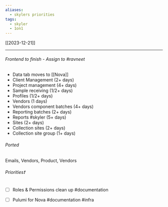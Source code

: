 ```yaml
---
aliases:
  - skylers priorities
tags:
  - skyler
  - 1on1
---
```

[[2023-12-21]]

----
###### Frontend to finish - Assign to #ravneet
- Data tab moves to [[Nova]]
- Client Management (2+ days)
- Project management (4+ days)
- Sample receiving (1/2+ days)
- Profiles (1/2+ days)
- Vendors (1 days)
- Vendors component batches (4+ days)
- Reporting batches (2+ days)
- Reports #skyler (5+ days)
- Sites (2+ days)
- Collection sites (2+ days)
- Collection site group (1+ days)
###### Ported
Emails, Vendors, Product, Vendors
###### Priorities❗️
- [ ] Roles & Permissions clean up #documentation
- [ ] Pulumi for Nova #documentation #infra




